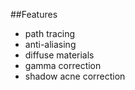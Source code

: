 ##Features

* path tracing
* anti-aliasing
* diffuse materials
* gamma correction
* shadow acne correction
